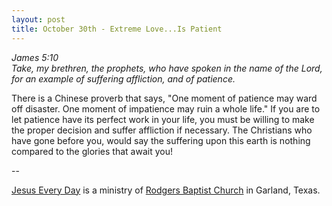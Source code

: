 ```yaml
---
layout: post
title: October 30th - Extreme Love...Is Patient
---
```


_James 5:10  
Take, my brethren, the prophets, who have spoken in the name of the
Lord, for an example of suffering affliction, and of patience._

There is a Chinese proverb that says, "One moment of patience may
ward off disaster. One moment of impatience may ruin a whole life."
If you are to let patience have its perfect work in your life, you
must be willing to make the proper decision and suffer affliction if
necessary. The Christians who have gone before you, would say the
suffering upon this earth is nothing compared to the glories that
await you!

 --

<a href=http://jesuseveryday.net>Jesus Every Day</a> is a ministry of <a href=http://rodgersbaptist.net>Rodgers Baptist Church</a> in Garland, Texas.
